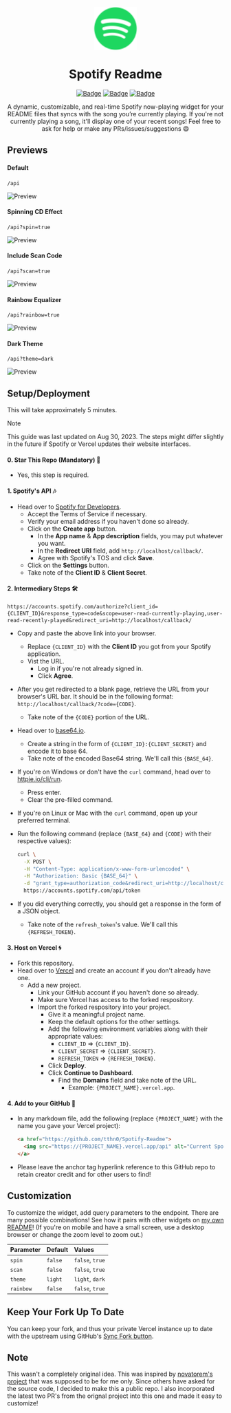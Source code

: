 <div align="center">
  <img src="assets/spotify.svg" width="100" align="center">
  <h1>Spotify Readme</h1>

  [![Badge](https://img.shields.io/github/issues/tthn0/Spotify-Readme?style=for-the-badge)](https://github.com/tthn0/Spotify-Readme/issues)
  [![Badge](https://img.shields.io/github/forks/tthn0/Spotify-Readme?style=for-the-badge)](https://github.com/tthn0/Spotify-Readme/network)
  [![Badge](https://img.shields.io/github/stars/tthn0/Spotify-Readme?style=for-the-badge)](https://github.com/tthn0/Spotify-Readme/stargazers)

</div>

<p align="center">
  A dynamic, customizable, and real-time Spotify now-playing widget for your README files that syncs with the song you’re currently playing. If you're not currently playing a song, it'll display one of your recent songs! Feel free to ask for help or make any PRs/issues/suggestions 😄
</p>

## Previews

#### Default
```
/api
```
![Preview](https://tthn0.vercel.app/api)

#### Spinning CD Effect
```
/api?spin=true
```
![Preview](https://tthn0.vercel.app/api?spin=true)

#### Include Scan Code
```
/api?scan=true
```
![Preview](https://tthn0.vercel.app/api?scan=true)

#### Rainbow Equalizer
```
/api?rainbow=true
```
![Preview](https://tthn0.vercel.app/api?rainbow=true)

#### Dark Theme
```
/api?theme=dark
```
![Preview](https://tthn0.vercel.app/api?theme=dark)

## Setup/Deployment

This will take approximately 5 minutes.

> [!NOTE]  
> This guide was last updated on Aug 30, 2023. The steps might differ slightly in the future if Spotify or Vercel updates their website interfaces.

#### 0. Star This Repo (Mandatory) 🌟

  * Yes, this step is required.

#### 1. Spotify's API 🎶

* Head over to <a href="https://developer.spotify.com/dashboard/">Spotify for Developers</a>.
  * Accept the Terms of Service if necessary.
  * Verify your email address if you haven't done so already.
  * Click on the **Create app** button.
    * In the **App name** & **App description** fields, you may put whatever you want.
    * In the **Redirect URI** field, add `http://localhost/callback/`.
    * Agree with Spotify's TOS and click **Save**.
  * Click on the **Settings** button.
  * Take note of the **Client ID** & **Client Secret**.

#### 2. Intermediary Steps 🛠️

```
https://accounts.spotify.com/authorize?client_id={CLIENT_ID}&response_type=code&scope=user-read-currently-playing,user-read-recently-played&redirect_uri=http://localhost/callback/
```

* Copy and paste the above link into your browser.
  * Replace `{CLIENT_ID}` with the **Client ID** you got from your Spotify application.
  * Vist the URL.
    * Log in if you're not already signed in.
    * Click **Agree**.
* After you get redirected to a blank page, retrieve the URL from your browser's URL bar. It should be in the following format: `http://localhost/callback/?code={CODE}`.
  * Take note of the `{CODE}` portion of the URL.
* Head over to <a href="https://base64.io">base64.io</a>.
  * Create a string in the form of `{CLIENT_ID}:{CLIENT_SECRET}` and encode it to base 64.
  * Take note of the encoded Base64 string. We'll call this `{BASE_64}`.
* If you're on Windows or don't have the `curl` command, head over to <a href="https://httpie.io/cli/run">httpie.io/cli/run</a>.
  * Press enter.
  * Clear the pre-filled command.
* If you're on Linux or Mac with the `curl` command, open up your preferred terminal.
* Run the following command (replace `{BASE_64}` and `{CODE}` with their respective values):

  ```bash
  curl \
    -X POST \
    -H "Content-Type: application/x-www-form-urlencoded" \
    -H "Authorization: Basic {BASE_64}" \
    -d "grant_type=authorization_code&redirect_uri=http://localhost/callback/&code={CODE}" \
    https://accounts.spotify.com/api/token
  ```

* If you did everything correctly, you should get a response in the form of a JSON object.
  * Take note of the `refresh_token`'s value. We'll call this `{REFRESH_TOKEN}`.

#### 3. Host on Vercel 🌀

* Fork this repository.
* Head over to <a href="https://vercel.com">Vercel</a> and create an account if you don't already have one.
  * Add a new project.
    * Link your GitHub account if you haven't done so already.
    * Make sure Vercel has access to the forked respository.
    * Import the forked respository into your project.
      * Give it a meaningful project name.
      * Keep the default options for the other settings.
      * Add the following environment variables along with their appropriate values:
        * `CLIENT_ID` ⇒ `{CLIENT_ID}`.
        * `CLIENT_SECRET` ⇒ `{CLIENT_SECRET}`.
        * `REFRESH_TOKEN` ⇒ `{REFRESH_TOKEN}`.
      * Click **Deploy**.
      * Click **Continue to Dashboard**.
        * Find the **Domains** field and take note of the URL.
          * Example: `{PROJECT_NAME}.vercel.app`.

#### 4. Add to your GitHub 🚀

* In any markdown file, add the following (replace `{PROJECT_NAME}` with the name you gave your Vercel project):

  ```html
  <a href="https://github.com/tthn0/Spotify-Readme">
    <img src="https://{PROJECT_NAME}.vercel.app/api" alt="Current Spotify Song">
  </a>
  ```

* Please leave the anchor tag hyperlink reference to this GitHub repo to retain creator credit and for other users to find! 

## Customization

<p>
  To customize the widget, add query parameters to the endpoint. There are many possible combinations! See how it pairs with other widgets on <a href="https://github.com/tthn0/tthn0">my own README</a>! (If you're on mobile and have a small screen, use a desktop browser or change the zoom level to zoom out.)
</p>

| Parameter | Default | Values          |
| :-------- | :------ | :-------------- |
| `spin`    | `false` | `false`, `true` |
| `scan`    | `false` | `false`, `true` |
| `theme`   | `light` | `light`, `dark` |
| `rainbow` | `false` | `false`, `true` |

## Keep Your Fork Up To Date

You can keep your fork, and thus your private Vercel instance up to date with the upstream using GitHub's <a href="https://docs.github.com/en/pull-requests/collaborating-with-pull-requests/working-with-forks/syncing-a-fork">Sync Fork button</a>.

## Note

This wasn't a completely original idea. This was inspired by <a href="https://github.com/novatorem/novatorem">novatorem's project</a> that was supposed to be for me only. Since others have asked for the source code, I decided to make this a public repo. I also incorporated the latest two PR's from the orignal project into this one and made it easy to customize!